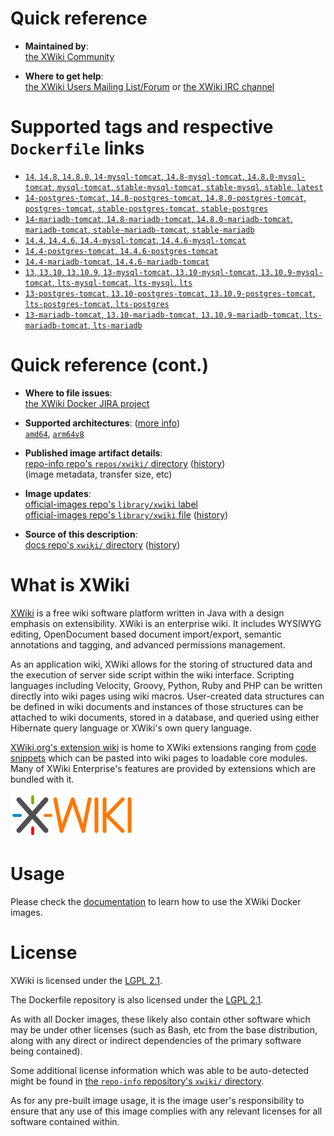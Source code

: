 <!--

********************************************************************************

WARNING:

    DO NOT EDIT "xwiki/README.md"

    IT IS AUTO-GENERATED

    (from the other files in "xwiki/" combined with a set of templates)

********************************************************************************

-->

# Quick reference

-	**Maintained by**:  
	[the XWiki Community](https://github.com/xwiki-contrib/docker-xwiki)

-	**Where to get help**:  
	[the XWiki Users Mailing List/Forum](http://dev.xwiki.org/xwiki/bin/view/Community/MailingLists) or [the XWiki IRC channel](http://dev.xwiki.org/xwiki/bin/view/Community/IRC)

# Supported tags and respective `Dockerfile` links

-	[`14`, `14.8`, `14.8.0`, `14-mysql-tomcat`, `14.8-mysql-tomcat`, `14.8.0-mysql-tomcat`, `mysql-tomcat`, `stable-mysql-tomcat`, `stable-mysql`, `stable`, `latest`](https://github.com/xwiki-contrib/docker-xwiki/blob/7ca059976919d638de7aadfaa69e1c56f1f52535/14/mysql-tomcat/Dockerfile)
-	[`14-postgres-tomcat`, `14.8-postgres-tomcat`, `14.8.0-postgres-tomcat`, `postgres-tomcat`, `stable-postgres-tomcat`, `stable-postgres`](https://github.com/xwiki-contrib/docker-xwiki/blob/7ca059976919d638de7aadfaa69e1c56f1f52535/14/postgres-tomcat/Dockerfile)
-	[`14-mariadb-tomcat`, `14.8-mariadb-tomcat`, `14.8.0-mariadb-tomcat`, `mariadb-tomcat`, `stable-mariadb-tomcat`, `stable-mariadb`](https://github.com/xwiki-contrib/docker-xwiki/blob/7ca059976919d638de7aadfaa69e1c56f1f52535/14/mariadb-tomcat/Dockerfile)
-	[`14.4`, `14.4.6`, `14.4-mysql-tomcat`, `14.4.6-mysql-tomcat`](https://github.com/xwiki-contrib/docker-xwiki/blob/98ed04705502e49fda7e31e9155912e82bd19b2e/14.4/mysql-tomcat/Dockerfile)
-	[`14.4-postgres-tomcat`, `14.4.6-postgres-tomcat`](https://github.com/xwiki-contrib/docker-xwiki/blob/98ed04705502e49fda7e31e9155912e82bd19b2e/14.4/postgres-tomcat/Dockerfile)
-	[`14.4-mariadb-tomcat`, `14.4.6-mariadb-tomcat`](https://github.com/xwiki-contrib/docker-xwiki/blob/98ed04705502e49fda7e31e9155912e82bd19b2e/14.4/mariadb-tomcat/Dockerfile)
-	[`13`, `13.10`, `13.10.9`, `13-mysql-tomcat`, `13.10-mysql-tomcat`, `13.10.9-mysql-tomcat`, `lts-mysql-tomcat`, `lts-mysql`, `lts`](https://github.com/xwiki-contrib/docker-xwiki/blob/e7830964f092a72371da2c44ed870b63bd36af58/13/mysql-tomcat/Dockerfile)
-	[`13-postgres-tomcat`, `13.10-postgres-tomcat`, `13.10.9-postgres-tomcat`, `lts-postgres-tomcat`, `lts-postgres`](https://github.com/xwiki-contrib/docker-xwiki/blob/e7830964f092a72371da2c44ed870b63bd36af58/13/postgres-tomcat/Dockerfile)
-	[`13-mariadb-tomcat`, `13.10-mariadb-tomcat`, `13.10.9-mariadb-tomcat`, `lts-mariadb-tomcat`, `lts-mariadb`](https://github.com/xwiki-contrib/docker-xwiki/blob/e7830964f092a72371da2c44ed870b63bd36af58/13/mariadb-tomcat/Dockerfile)

# Quick reference (cont.)

-	**Where to file issues**:  
	[the XWiki Docker JIRA project](http://jira.xwiki.org/browse/XDOCKER)

-	**Supported architectures**: ([more info](https://github.com/docker-library/official-images#architectures-other-than-amd64))  
	[`amd64`](https://hub.docker.com/r/amd64/xwiki/), [`arm64v8`](https://hub.docker.com/r/arm64v8/xwiki/)

-	**Published image artifact details**:  
	[repo-info repo's `repos/xwiki/` directory](https://github.com/docker-library/repo-info/blob/master/repos/xwiki) ([history](https://github.com/docker-library/repo-info/commits/master/repos/xwiki))  
	(image metadata, transfer size, etc)

-	**Image updates**:  
	[official-images repo's `library/xwiki` label](https://github.com/docker-library/official-images/issues?q=label%3Alibrary%2Fxwiki)  
	[official-images repo's `library/xwiki` file](https://github.com/docker-library/official-images/blob/master/library/xwiki) ([history](https://github.com/docker-library/official-images/commits/master/library/xwiki))

-	**Source of this description**:  
	[docs repo's `xwiki/` directory](https://github.com/docker-library/docs/tree/master/xwiki) ([history](https://github.com/docker-library/docs/commits/master/xwiki))

# What is XWiki

[XWiki](http://xwiki.org) is a free wiki software platform written in Java with a design emphasis on extensibility. XWiki is an enterprise wiki. It includes WYSIWYG editing, OpenDocument based document import/export, semantic annotations and tagging, and advanced permissions management.

As an application wiki, XWiki allows for the storing of structured data and the execution of server side script within the wiki interface. Scripting languages including Velocity, Groovy, Python, Ruby and PHP can be written directly into wiki pages using wiki macros. User-created data structures can be defined in wiki documents and instances of those structures can be attached to wiki documents, stored in a database, and queried using either Hibernate query language or XWiki's own query language.

[XWiki.org's extension wiki](http://extensions.xwiki.org) is home to XWiki extensions ranging from [code snippets](http://snippets.xwiki.org) which can be pasted into wiki pages to loadable core modules. Many of XWiki Enterprise's features are provided by extensions which are bundled with it.

![logo](https://raw.githubusercontent.com/docker-library/docs/6fb07a8dacbad5cc548b87e4c267823a4aa98660/xwiki/logo.png)

# Usage

Please check the [documentation](https://github.com/xwiki-contrib/docker-xwiki/blob/master/README.md) to learn how to use the XWiki Docker images.

# License

XWiki is licensed under the [LGPL 2.1](https://github.com/xwiki-contrib/docker-xwiki/blob/master/LICENSE).

The Dockerfile repository is also licensed under the [LGPL 2.1](https://github.com/xwiki-contrib/docker-xwiki/blob/master/LICENSE).

As with all Docker images, these likely also contain other software which may be under other licenses (such as Bash, etc from the base distribution, along with any direct or indirect dependencies of the primary software being contained).

Some additional license information which was able to be auto-detected might be found in [the `repo-info` repository's `xwiki/` directory](https://github.com/docker-library/repo-info/tree/master/repos/xwiki).

As for any pre-built image usage, it is the image user's responsibility to ensure that any use of this image complies with any relevant licenses for all software contained within.
